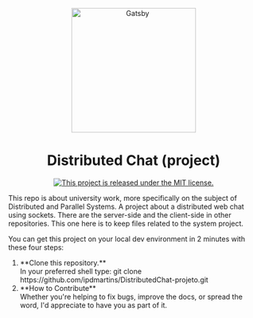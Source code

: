 <p align="center">
  <a href="#">
    <img alt="Gatsby" src="https://blog.acelerato.com/wp-content/uploads/2016/05/Chat.png" width="250"/>
  </a>
</p>
<h1 align="center">
  Distributed Chat (project)
</h1>
<p align="center">
  <a href="https://github.com/ipdmartins/DistributedChat-projeto/blob/master/LICENSE">
    <img src="https://img.shields.io/badge/license-MIT-blue.svg" alt="This project is released under the MIT license." />
  </a>
</p>
<p align="left">
	This repo is about university work, more specifically on the subject of Distributed and Parallel Systems. A project about a distributed web chat using sockets. There are the server-side and the client-side in other repositories. This one here is to keep files related to the system project.
</p>
<p>
	You can get this project on your local dev environment in 2 minutes with these four steps:
	<ol>
		<li>
			**Clone this repository.**</br>
			In your preferred shell type: git clone https://github.com/ipdmartins/DistributedChat-projeto.git
		</li> 	
		<li>
			**How to Contribute**</br>
			Whether you're helping to fix bugs, improve the docs, or spread the word, I'd appreciate to have you as part of it.
		</li>
	</ol>
</p>
